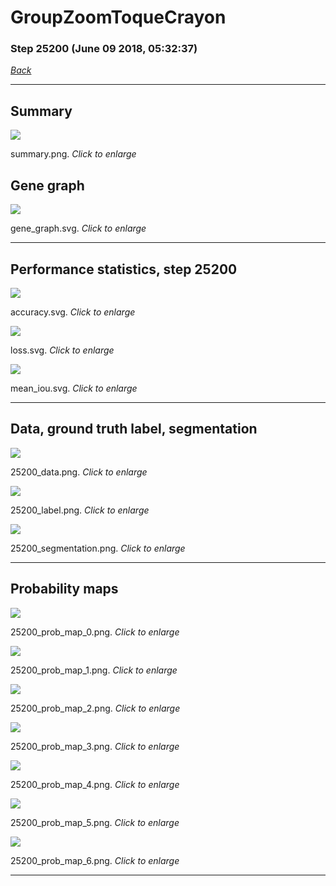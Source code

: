 # GroupZoomToqueCrayon

### Step 25200 (June 09 2018, 05:32:37)

[_Back_](..)

---

## Summary

<div class="images"><a href="media/summary.png"><img  src="media/summary.png" align="center"></a><p>summary.png. <i>Click to enlarge</i></p></div>

## Gene graph

<div class="images"><a href="media/gene_graph.svg"><img  src="media/gene_graph.svg" align="center"></a><p>gene_graph.svg. <i>Click to enlarge</i></p></div>

---

## Performance statistics, step 25200

<div class="images"><a href="media/accuracy.svg"><img class="mini" src="media/accuracy.svg" align="center"></a><p>accuracy.svg. <i>Click to enlarge</i></p></div>
<div class="images"><a href="media/loss.svg"><img class="mini" src="media/loss.svg" align="center"></a><p>loss.svg. <i>Click to enlarge</i></p></div>
<div class="images"><a href="media/mean_iou.svg"><img class="mini" src="media/mean_iou.svg" align="center"></a><p>mean_iou.svg. <i>Click to enlarge</i></p></div>

---

## Data, ground truth label, segmentation

<div class="images"><a href="media/25200_data.png"><img class="mini" src="media/25200_data.png" align="center"></a><p>25200_data.png. <i>Click to enlarge</i></p></div>
<div class="images"><a href="media/25200_label.png"><img class="mini" src="media/25200_label.png" align="center"></a><p>25200_label.png. <i>Click to enlarge</i></p></div>
<div class="images"><a href="media/25200_segmentation.png"><img class="mini" src="media/25200_segmentation.png" align="center"></a><p>25200_segmentation.png. <i>Click to enlarge</i></p></div>

---

## Probability maps

<div class="images"><a href="media/25200_prob_map_0.png"><img class="mini" src="media/25200_prob_map_0.png" align="center"></a><p>25200_prob_map_0.png. <i>Click to enlarge</i></p></div>
<div class="images"><a href="media/25200_prob_map_1.png"><img class="mini" src="media/25200_prob_map_1.png" align="center"></a><p>25200_prob_map_1.png. <i>Click to enlarge</i></p></div>
<div class="images"><a href="media/25200_prob_map_2.png"><img class="mini" src="media/25200_prob_map_2.png" align="center"></a><p>25200_prob_map_2.png. <i>Click to enlarge</i></p></div>
<div class="images"><a href="media/25200_prob_map_3.png"><img class="mini" src="media/25200_prob_map_3.png" align="center"></a><p>25200_prob_map_3.png. <i>Click to enlarge</i></p></div>
<div class="images"><a href="media/25200_prob_map_4.png"><img class="mini" src="media/25200_prob_map_4.png" align="center"></a><p>25200_prob_map_4.png. <i>Click to enlarge</i></p></div>
<div class="images"><a href="media/25200_prob_map_5.png"><img class="mini" src="media/25200_prob_map_5.png" align="center"></a><p>25200_prob_map_5.png. <i>Click to enlarge</i></p></div>
<div class="images"><a href="media/25200_prob_map_6.png"><img class="mini" src="media/25200_prob_map_6.png" align="center"></a><p>25200_prob_map_6.png. <i>Click to enlarge</i></p></div>

---


